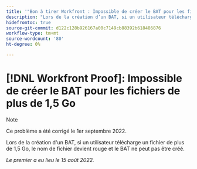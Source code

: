 ```yaml
---
title: '"Bon à tirer Workfront : Impossible de créer le BAT pour les fichiers de plus de 1,5 Go'
description: "Lors de la création d’un BAT, si un utilisateur télécharge un fichier de plus de 1,5 Go, le nom de fichier devient rouge et le BAT ne peut pas être créé."
hidefromtoc: true
source-git-commit: d122c128b926167a00c7149cb88392b618486876
workflow-type: tm+mt
source-wordcount: '80'
ht-degree: 0%

---
```



# [!DNL Workfront Proof]: Impossible de créer le BAT pour les fichiers de plus de 1,5 Go

>[!NOTE]
>
>Ce problème a été corrigé le 1er septembre 2022.

Lors de la création d&#39;un BAT, si un utilisateur télécharge un fichier de plus de 1,5 Go, le nom de fichier devient rouge et le BAT ne peut pas être créé.

_Le premier a eu lieu le 15 août 2022._
